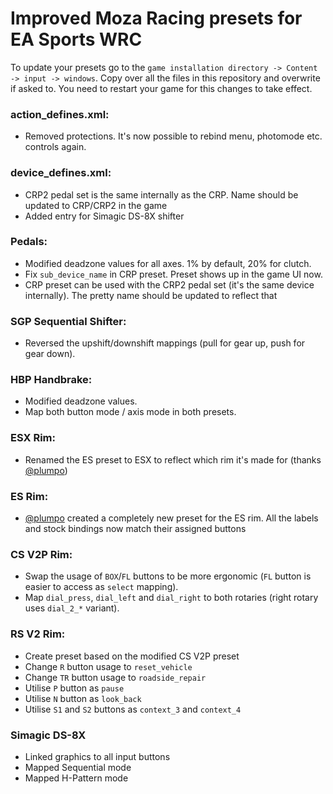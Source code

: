 # Improved Moza Racing presets for EA Sports WRC

To update your presets go to the `game installation directory -> Content -> input -> windows`.
Copy over all the files in this repository and overwrite if asked to. You need to restart your game for this changes to take effect.

### action_defines.xml:
- Removed protections. It's now possible to rebind menu, photomode etc. controls again.

### device_defines.xml:
- CRP2 pedal set is the same internally as the CRP. Name should be updated to CRP/CRP2 in the game
- Added entry for Simagic DS-8X shifter

### Pedals:
- Modified deadzone values for all axes. 1% by default, 20% for clutch.
- Fix `sub_device_name` in CRP preset. Preset shows up in the game UI now.
- CRP preset can be used with the CRP2 pedal set (it's the same device internally). The pretty name should be updated to reflect that

### SGP Sequential Shifter:
- Reversed the upshift/downshift mappings (pull for gear up, push for gear down).

### HBP Handbrake:
- Modified deadzone values.
- Map both button mode / axis mode in both presets.

### ESX Rim:
- Renamed the ES preset to ESX to reflect which rim it's made for (thanks [@plumpo](https://github.com/plumpo))

### ES Rim:
- [@plumpo](https://github.com/plumpo) created a completely new preset for the ES rim. All the labels and stock bindings now match their assigned buttons

### CS V2P Rim:
- Swap the usage of `BOX`/`FL` buttons to be more ergonomic (`FL` button is easier to access as `select` mapping).
- Map `dial_press`, `dial_left` and `dial_right` to both rotaries (right rotary uses `dial_2_*` variant).

### RS V2 Rim:
- Create preset based on the modified CS V2P preset
- Change `R` button usage to `reset_vehicle`
- Change `TR` button usage to `roadside_repair`
- Utilise `P` button as `pause`
- Utilise `N` button as `look_back`
- Utilise `S1` and `S2` buttons as `context_3` and `context_4`

### Simagic DS-8X
- Linked graphics to all input buttons
- Mapped Sequential mode
- Mapped H-Pattern mode
